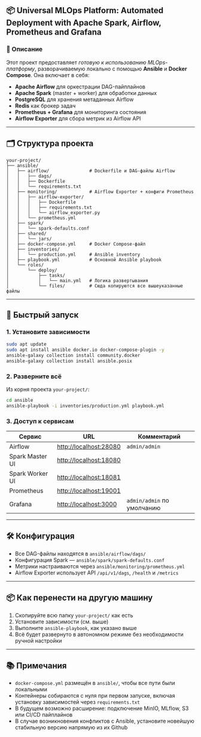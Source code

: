 ## 📦 Universal MLOps Platform: Automated Deployment with Apache Spark, Airflow, Prometheus and Grafana

### 📖 Описание

Этот проект предоставляет *готовую к использованию MLOps-платформу*, разворачиваемую локально с помощью **Ansible** и **Docker Compose**. Она включает в себя:

* **Apache Airflow** для оркестрации DAG-пайплайнов
* **Apache Spark** (master + worker) для обработки данных
* **PostgreSQL** для хранения метаданных Airflow
* **Redis** как брокер задач
* **Prometheus + Grafana** для мониторинга состояния
* **Airflow Exporter** для сбора метрик из Airflow API

---

## 🗂️ Структура проекта

```
your-project/
├── ansible/
│   ├── airflow/               # Dockerfile и DAG-файлы Airflow
│   │   ├── dags/
│   │   ├── Dockerfile
│   │   └── requirements.txt
│   ├── monitoring/            # Airflow Exporter + конфиги Prometheus
│   │   ├── airflow-exporter/
│   │   │   ├── Dockerfile
│   │   │   ├── requirements.txt
│   │   │   └── airflow_exporter.py
│   │   └── prometheus.yml
│   ├── spark/
│   │   └── spark-defaults.conf
│   ├── shared/
│   │   └── jars/
│   ├── docker-compose.yml     # Docker Compose-файл
│   ├── inventories/
│   │   └── production.yml     # Ansible inventory
│   ├── playbook.yml           # Основной Ansible playbook
│   └── roles/
│       └── deploy/
│           ├── tasks/
│           │   └── main.yml   # Логика развертывания
│           └── files/         # Сюда копируются все вышеуказанные файлы
```

---

## 🚀 Быстрый запуск

### 1. Установите зависимости

```bash
sudo apt update
sudo apt install ansible docker.io docker-compose-plugin -y
ansible-galaxy collection install community.docker
ansible-galaxy collection install ansible.posix
```

### 2. Разверните всё

Из корня проекта `your-project/`:

```bash
cd ansible
ansible-playbook -i inventories/production.yml playbook.yml
```

### 3. Доступ к сервисам

| Сервис          | URL                                              | Комментарий                |
| --------------- | ------------------------------------------------ | -------------------------- |
| Airflow         | [http://localhost:28080](http://localhost:28080) | `admin/admin`              |
| Spark Master UI | [http://localhost:18080](http://localhost:18080) |                            |
| Spark Worker UI | [http://localhost:18081](http://localhost:18081) |                            |
| Prometheus      | [http://localhost:19001](http://localhost:19001) |                            |
| Grafana         | [http://localhost:3000](http://localhost:3000)   | `admin/admin` по умолчанию |

---

## 🛠️ Конфигурация

* Все DAG-файлы находятся в `ansible/airflow/dags/`
* Конфигурация Spark — `ansible/spark/spark-defaults.conf`
* Метрики настраиваются через `ansible/monitoring/prometheus.yml`
* Airflow Exporter использует API `/api/v1/dags`, `/health` и `/metrics`

---

## 📦 Как перенести на другую машину

1. Скопируйте всю папку `your-project/` как есть
2. Установите зависимости (см. выше)
3. Выполните `ansible-playbook`, как указано выше
4. Всё будет развернуто в автономном режиме без необходимости ручной настройки

---

## 📚 Примечания

* `docker-compose.yml` размещён в `ansible/`, чтобы все пути были локальными
* Контейнеры собираются с нуля при первом запуске, включая установку зависимостей через `requirements.txt`
* В будущем возможно расширение: подключение MinIO, MLflow, S3 или CI/CD пайплайнов
* В случае возникновения конфликтов с Ansible, установите новейшую стабильную версию напрямую из их Github
